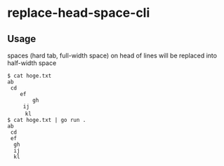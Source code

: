 # replace-head-space-cli

## Usage

spaces (hard tab, full-width space) on head of lines will be replaced into half-width space

```
$ cat hoge.txt
ab
 cd
	ef
		gh
	 ij
	　kl
$ cat hoge.txt | go run .
ab
 cd
 ef
  gh
  ij
  kl
```
